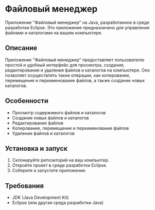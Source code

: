 # Файловый менеджер

Приложение "Файловый менеджер" на Java, разработанное в среде разработки Eclipse. Это приложение предназначено для управления файлами и каталогами на вашем компьютере.

## Описание

Приложение "Файловый менеджер" предоставляет пользователю простой и удобный интерфейс для просмотра, создания, редактирования и удаления файлов и каталогов на компьютере. Оно позволяет осуществлять такие операции, как копирование, перемещение и переименование файлов, а также создание новых каталогов.

## Особенности

- Просмотр содержимого файлов и каталогов
- Создание новых файлов и каталогов
- Редактирование файлов
- Копирование, перемещение и переименование файлов
- Удаление файлов и каталогов

## Установка и запуск

1. Склонируйте репозиторий на ваш компьютер.
2. Откройте проект в среде разработки Eclipse.
3. Соберите и запустите приложение.

## Требования

- JDK (Java Development Kit)
- Eclipse (или другая среда разработки Java)
